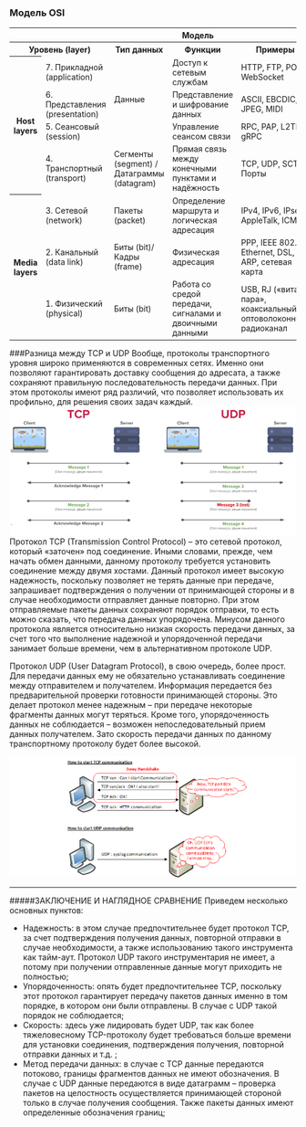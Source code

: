 ### Модель OSI
<table>
	<tr>
	    <th colspan="7">Модель</th>
        	</tr >
	    <tr>
        <th colspan="2">Уровень (layer)</th>
        <!-- <th></th> -->
        <th>Тип данных</th>
        <th>Функции</th>
        <th>Примеры</th>
        <th>Оборудование</th>
        </tr>
    <tr>
        <th rowspan="4">Host layers</th>
        <td>7. Прикладной (application)</td>
        <td rowspan="3">Данные</td>
        <td>Доступ к сетевым службам</td>
        <td>HTTP, FTP, POP3, WebSocket</td>
        <td rowspan="4">Хосты (клиенты сети), Межсетевой экран</td>
            </tr>
      <tr>
        <td>6. Представления (presentation)</td>
        <!-- <td>sds</td> -->
        <td>Представление и шифрование данных</td>
        <td>ASCII, EBCDIC, JPEG, MIDI</td>
        <!-- <td>sdsd</td> -->
            </tr>     
            <tr>
        <td>5. Сеансовый (session)</td>
        <!-- <td>sds</td> -->
        <td>Управление сеансом связи</td>
        <td>RPC, PAP, L2TP, gRPC</td>
        <!-- <td>sdsd</td> -->
            </tr>    
        <td>4. Транспортный (transport)</td>
        <td>Сегменты (segment) /Датаграммы (datagram)</td>
        <td>Прямая связь между конечными пунктами и надёжность</td>
        <td>TCP, UDP, SCTP, Порты</td>
        <!-- <td>sdsd</td> -->
            </tr>   
 <tr>
        <th rowspan="3">Media layers</th>
        <td>3. Сетевой (network)</td>
        <td>Пакеты (packet)</td>
        <td>Определение маршрута и логическая адресация</td>
        <td>IPv4, IPv6, IPsec, AppleTalk, ICMP</td>
        <td>Маршрутизатор, Сетевой шлюз, Межсетевой экранн</td>
            </tr>
            <tr>
        <td>2. Канальный (data link)</td>
        <td>Биты (bit)/Кадры (frame)</td>
        <td>Физическая адресация</td>
        <td>PPP, IEEE 802.22, Ethernet, DSL, ARP, сетевая карта</td>
        <td>Сетевой мост, Коммутатор, точка доступа</td>
            </tr>     
             <tr>
        <td>1. Физический (physical)</td>
        <td>Биты (bit)</td>
        <td>Работа со средой передачи, сигналами и двоичными данными</td>
        <td>USB, RJ («витая пара», коаксиальный, оптоволоконный) радиоканал</td>
        <td>Концентратор, Повторитель (сетевое оборудование)</td>
            </tr>  
</table>

###Разница между TCP и UDP
Вообще, протоколы транспортного уровня широко применяются в современных сетях. Именно они позволяют гарантировать доставку сообщения до адресата, а также сохраняют правильную последовательность передачи данных. При этом протоколы имеют ряд различий, что позволяет использовать их профильно, для решения своих задач каждый.
![TCP and UDP](Picture1.png)
Протокол TCP (Transmission Control Protocol) – это сетевой протокол, который «заточен» под соединение. Иными словами, прежде, чем начать обмен данными, данному протоколу требуется установить соединение между двумя хостами. Данный протокол имеет высокую надежность, поскольку позволяет не терять данные при передаче, запрашивает подтверждения о получении от принимающей стороны и в случае необходимости отправляет данные повторно. При этом отправляемые пакеты данных сохраняют порядок отправки, то есть можно сказать, что передача данных упорядочена. Минусом данного протокола является относительно низкая скорость передачи данных, за счет того что выполнение надежной и упорядоченной передачи занимает больше времени, чем в альтернативном протоколе UDP.

Протокол UDP (User Datagram Protocol), в свою очередь, более прост. Для передачи данных ему не обязательно устанавливать соединение между отправителем и получателем. Информация передается без предварительной проверки готовности принимающей стороны. Это делает протокол менее надежным – при передаче некоторые фрагменты данных могут теряться. Кроме того, упорядоченность данных не соблюдается – возможен непоследовательный прием данных получателем. Зато скорость передачи данных по данному транспортному протоколу будет более высокой.

![TCP and UDP](Picture2.png)
***
#####ЗАКЛЮЧЕНИЕ И НАГЛЯДНОЕ СРАВНЕНИЕ
Приведем несколько основных пунктов:
*   Надежность: в этом случае предпочтительнее будет протокол TCP, за счет подтверждения получения данных, повторной отправки в случае необходимости, а также использованию такого инструмента как тайм-аут. Протокол UDP такого инструментария не имеет, а потому при получении отправленные данные могут приходить не полностью;
*   Упорядоченность: опять будет предпочтительнее TCP, поскольку этот протокол гарантирует передачу пакетов данных именно в том порядке, в котором они были отправлены. В случае с UDP такой порядок не соблюдается;
*   Скорость: здесь уже лидировать будет UDP, так как более тяжеловесному TCP-протоколу будет требоваться больше времени для установки соединения, подтверждения получения, повторной отправки данных и т.д. ;
*   Метод передачи данных: в случае с TCP данные передаются потоково, границы фрагментов данных не имеют обозначения. В случае с UDP данные передаются в виде датаграмм – проверка пакетов на целостность осуществляется принимающей стороной только в случае получения сообщения. Также пакеты данных имеют определенные обозначения границ;
